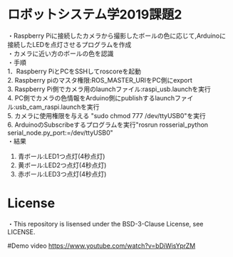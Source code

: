 # ロボットシステム学2019課題2
・Raspberry Piに接続したカメラから撮影したボールの色に応じて,Arduinoに接続したLEDを点灯させるプログラムを作成  
・カメラに近い方のボールの色を認識  
・手順  
  1．Raspberry PiとPCをSSHしてroscoreを起動  
  2. Raspberry piのマスタ権限:ROS_MASTER_URIをPC側にexport  
  3. Raspberry Pi側でカメラ用のlaunchファイル:raspi_usb.launchを実行  
  4. PC側でカメラの色情報をArduino側にpublishするlaunchファイル:usb_cam_raspi.launchを実行  
  5. カメラに使用権限を与える "sudo chmod 777 /dev/ttyUSB0"を実行  
  6. ArduinoのSubscribeするプログラムを実行"rosrun rosserial_python serial_node.py_port:=/dev/ttyUSB0"  
・結果  
  1. 青ボール:LED1つ点灯(4秒点灯)  
  2. 黄ボール:LED2つ点灯(4秒点灯)  
  3. 赤ボール:LED3つ点灯(4秒点灯)  
  
# License
・This repository is lisensed under the BSD-3-Clause License, see LICENSE.

#Demo video
https://www.youtube.com/watch?v=bDiWisYprZM

